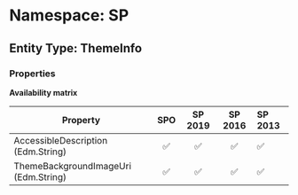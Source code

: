 # Namespace: SP

## Entity Type: ThemeInfo

### Properties

**Availability matrix**

Property | SPO | SP 2019 | SP 2016 | SP 2013
----------|:---:|:-------:|:-------:|:-------
AccessibleDescription (Edm.String) | ✅ | ✅ | ✅ | ✅
ThemeBackgroundImageUri (Edm.String) | ✅ | ✅ | ✅ | ✅

